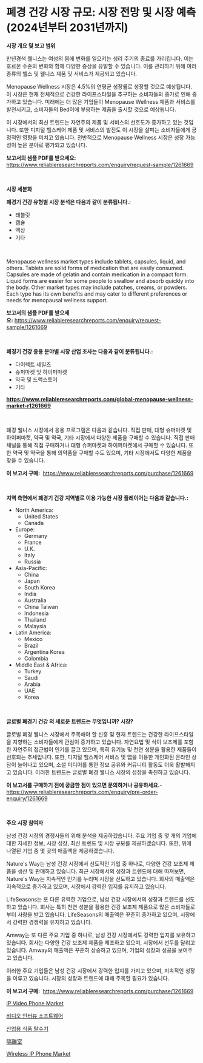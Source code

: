 <p><h1>폐경 건강 시장 규모: 시장 전망 및 시장 예측 (2024년부터 2031년까지)</h1></p><p><strong>시장 개요 및 보고 범위</strong></p>
<p><p>만년경색 웰니스는 여성의 몸에 변화를 일으키는 생리 주기의 종료를 가리킵니다. 이는 호르몬 수준의 변화와 함께 다양한 증상을 유발할 수 있습니다. 이를 관리하기 위해 여러 종류의 헬스 및 웰니스 제품 및 서비스가 제공되고 있습니다.</p><p>Menopause Wellness 시장은 4.5%의 연평균 성장률로 성장할 것으로 예상됩니다. 이 시장은 현재 전체적으로 건강한 라이프스타일을 추구하는 소비자들의 증가로 인해 증가하고 있습니다. 미래에는 더 많은 기업들이 Menopause Wellness 제품과 서비스를 발전시키고, 소비자들의 Bed이에 부응하는 제품을 출시할 것으로 예상됩니다.</p><p>이 시장에서의 최신 트렌드는 자연주의 제품 및 서비스의 선호도가 증가하고 있는 것입니다. 또한 디지털 헬스케어 제품 및 서비스의 발전도 이 시장을 살피는 소비자들에게 긍정적인 영향을 미치고 있습니다. 전반적으로 Menopause Wellness 시장은 성장 가능성이 높은 분야로 평가되고 있습니다.</p></p>
<p><strong>보고서의 샘플 PDF를 받으세요:</strong> <a href="https://www.reliableresearchreports.com/enquiry/request-sample/1261669">https://www.reliableresearchreports.com/enquiry/request-sample/1261669</a></p>
<p>&nbsp;</p>
<p><strong>시장 세분화</strong></p>
<p><strong>폐경기 건강 유형별 시장 분석은 다음과 같이 분류됩니다.:</strong></p>
<p><ul><li>태블릿</li><li>캡슐</li><li>액상</li><li>기타</li></ul></p>
<p>&nbsp;</p>
<p><p>Menopause wellness market types include tablets, capsules, liquid, and others. Tablets are solid forms of medication that are easily consumed. Capsules are made of gelatin and contain medication in a compact form. Liquid forms are easier for some people to swallow and absorb quickly into the body. Other market types may include patches, creams, or powders. Each type has its own benefits and may cater to different preferences or needs for menopausal wellness support.</p></p>
<p><strong>보고서의 샘플 PDF를 받으세요:</strong>&nbsp;<a href="https://www.reliableresearchreports.com/enquiry/request-sample/1261669">https://www.reliableresearchreports.com/enquiry/request-sample/1261669</a></p>
<p>&nbsp;</p>
<p><strong> 폐경기 건강 응용 분야별 시장 산업 조사는 다음과 같이 분류됩니다.:</strong></p>
<p><ul><li>다이렉트 세일즈</li><li>슈퍼마켓 및 하이퍼마켓</li><li>약국 및 드럭스토어</li><li>기타</li></ul></p>
<p><strong><a href="https://www.reliableresearchreports.com/global-menopause-wellness-market-r1261669">https://www.reliableresearchreports.com/global-menopause-wellness-market-r1261669</a></strong></p>
<p>&nbsp;</p>
<p><p>폐경 웰니스 시장에서 응용 프로그램은 다음과 같습니다. 직접 판매, 대형 슈퍼마켓 및 하이퍼마켓, 약국 및 약국, 기타 시장에서 다양한 제품을 구매할 수 있습니다. 직접 판매 채널을 통해 직접 구매하거나 대형 슈퍼마켓과 하이퍼마켓에서 구매할 수 있습니다. 또한 약국 및 약국을 통해 의약품을 구매할 수도 있으며, 기타 시장에서도 다양한 제품을 찾을 수 있습니다.</p></p>
<p><strong>이 보고서 구매:</strong>&nbsp; <a href="https://www.reliableresearchreports.com/purchase/1261669">https://www.reliableresearchreports.com/purchase/1261669</a></p>
<p>&nbsp;</p>
<p><strong>지역 측면에서 폐경기 건강 지역별로 이용 가능한 시장 플레이어는 다음과 같습니다.:</strong></p>
<p><ul>
    <li>
        North America:
        <ul>
            <li>United States</li>
            <li>Canada</li>
        </ul>
    </li>
    <li>
        Europe:
        <ul>
            <li>Germany</li>
            <li>France</li>
            <li>U.K.</li>
            <li>Italy</li>
            <li>Russia</li>
        </ul>
    </li>
    <li>
        Asia-Pacific:
        <ul>
            <li>China</li>
            <li>Japan</li>
            <li>South Korea</li>
            <li>India</li>
            <li>Australia</li>
            <li>China Taiwan</li>
            <li>Indonesia</li>
            <li>Thailand</li>
            <li>Malaysia</li>
        </ul>
    </li>
    <li>
        Latin America:
        <ul>
            <li>Mexico</li>
            <li>Brazil</li>
            <li>Argentina Korea</li>
            <li>Colombia</li>
        </ul>
    </li>
    <li>
        Middle East & Africa:
        <ul>
            <li>Turkey</li>
            <li>Saudi</li>
            <li>Arabia</li>
            <li>UAE</li>
            <li>Korea</li>
        </ul>
    </li>
    </ul></p>
<p>&nbsp;</p>
<p><strong>글로벌 폐경기 건강 의 새로운 트렌드는 무엇입니까? 시장?</strong></p>
<p><p>글로벌 폐경 웰니스 시장에서 주목해야 할 신흥 및 현재 트렌드는 건강한 라이프스타일을 지향하는 소비자들에게 관심이 증가하고 있습니다. 자연요법 및 식이 보조제를 포함한 자연주의 접근법이 인기를 끌고 있으며, 특히 유기농 및 천연 성분을 활용한 제품들이 선호되는 추세입니다. 또한, 디지털 헬스케어 서비스 및 앱을 이용한 개인화된 온라인 상담이 늘어나고 있으며, 소셜 미디어를 통한 정보 공유와 커뮤니티 활동도 더욱 활발해지고 있습니다. 이러한 트렌드는 글로벌 폐경 웰니스 시장의 성장을 촉진하고 있습니다.</p></p>
<p><strong>이 보고서를 구매하기 전에 궁금한 점이 있으면 문의하거나 공유하세요.</strong>- <a href="https://www.reliableresearchreports.com/enquiry/pre-order-enquiry/1261669">https://www.reliableresearchreports.com/enquiry/pre-order-enquiry/1261669</a></p>
<p>&nbsp;</p>
<p><strong>주요 시장 참여자</strong></p>
<p><p>남성 건강 시장의 경쟁사들의 위해 분석을 제공하겠습니다. 주요 기업 중 몇 개의 기업에 대한 자세한 정보, 시장 성장, 최신 트렌드 및 시장 규모를 제공하겠습니다. 또한, 위에 나열된 기업 중 몇 곳의 매출액을 제공하겠습니다.</p><p>Nature's Way는 남성 건강 시장에서 선도적인 기업 중 하나로, 다양한 건강 보조제 제품을 생산 및 판매하고 있습니다. 최근 시장에서의 성장과 트렌드에 대해 따져보면, Nature's Way는 지속적인 인기를 누리며 시장을 선도하고 있습니다. 회사의 매출액은 지속적으로 증가하고 있으며, 시장에서 강력한 입지를 유지하고 있습니다.</p><p>LifeSeasons는 또 다른 유력한 기업으로, 남성 건강 시장에서의 성장과 트렌드를 선도하고 있습니다. 회사는 특히 천연 성분을 활용한 건강 보조제 제품으로 많은 소비자들로부터 사랑을 받고 있습니다. LifeSeasons의 매출액은 꾸준히 증가하고 있으며, 시장에서 강력한 경쟁력을 유지하고 있습니다.</p><p>Amway는 또 다른 주요 기업 중 하나로, 남성 건강 시장에서도 강력한 입지를 보유하고 있습니다. 회사는 다양한 건강 보조제 제품을 제조하고 있으며, 시장에서 선두를 달리고 있습니다. Amway의 매출액은 꾸준히 상승하고 있으며, 기업의 성장과 성공을 보여주고 있습니다.</p><p>이러한 주요 기업들은 남성 건강 시장에서 강력한 입지를 가지고 있으며, 지속적인 성장을 이루고 있습니다. 시장의 성장과 트렌드에 대해 주목할 필요가 있습니다.</p></p>
<p><strong>이 보고서 구매:</strong>&nbsp;&nbsp;<a href="https://www.reliableresearchreports.com/purchase/1261669">https://www.reliableresearchreports.com/purchase/1261669</a></p>
<p><p><a href="https://github.com/seekum/Market-Research-Report-List-2/blob/main/ip-video-phone-market.md">IP Video Phone Market</a></p><p><a href="https://medium.com/@maryamsipes/%EB%B9%84%EB%94%94%EC%98%A4-%EC%9D%B8%ED%84%B0%EB%B7%B0-%EC%86%8C%ED%94%84%ED%8A%B8%EC%9B%A8%EC%96%B4-%EC%8B%9C%EC%9E%A5-%EC%8B%9C%EC%9E%A5-%EC%A0%90%EC%9C%A0%EC%9C%A8-%EC%8B%9C%EC%9E%A5-%ED%8A%B8%EB%A0%8C%EB%93%9C-%EB%B0%8F-%EB%AF%B8%EB%9E%98-%EC%84%B1%EC%9E%A5-%ED%83%90%EC%83%89-076e84add323">비디오 인터뷰 소프트웨어</a></p><p><a href="https://medium.com/@trevorkruvalis5678/%EC%82%B0%EC%97%85%EC%9A%A9-%EC%8B%9D%ED%92%88-%EA%B1%B4%EC%A1%B0%EA%B8%B0-%EC%8B%9C%EC%9E%A5-%EC%A0%90%EC%9C%A0%EC%9C%A8-%EB%B3%80%ED%99%94-%EB%B0%8F-%EC%8B%9C%EC%9E%A5-%EC%84%B1%EC%9E%A5-%EB%8F%99%ED%96%A5-2024%EB%85%84-2031%EB%85%84-cdd524f9ee97">산업용 식품 탈수기</a></p><p><a href="https://medium.com/@addiehirthe05/%E3%82%A2%E3%82%A4%E3%82%BD%E3%83%AC%E3%83%BC%E3%82%B7%E3%83%A7%E3%83%B3%E3%83%AB%E3%83%BC%E3%83%A0%E3%81%AE%E5%B8%82%E5%A0%B4%E5%88%86%E6%9E%90-%E3%81%9D%E3%81%AEcagr-%E5%B8%82%E5%A0%B4%E3%82%BB%E3%82%B0%E3%83%A1%E3%83%B3%E3%83%86%E3%83%BC%E3%82%B7%E3%83%A7%E3%83%B3%E3%81%8A%E3%82%88%E3%81%B3%E3%82%B0%E3%83%AD%E3%83%BC%E3%83%90%E3%83%AB%E7%94%A3%E6%A5%AD%E6%A6%82%E8%A6%81-b813696e2dce">隔離室</a></p><p><a href="https://github.com/nancykennedykellievqfqt2/Market-Research-Report-List-1/blob/main/wireless-ip-phone-market.md">Wireless IP Phone Market</a></p></p>